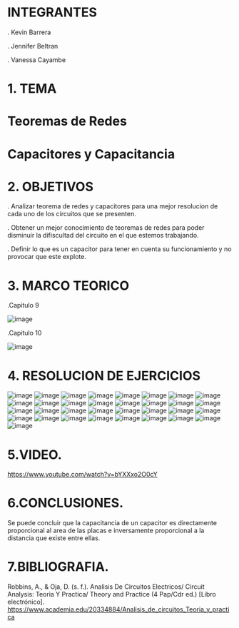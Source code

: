 # INTEGRANTES

. Kevin Barrera

. Jennifer Beltran

. Vanessa Cayambe

# 1. TEMA
# Teoremas de Redes 
# Capacitores y Capacitancia 

# 2. OBJETIVOS
. Analizar teorema de redes y capacitores para una mejor resolucion de cada uno de los circuitos que se presenten.

. Obtener un mejor conocimiento de teoremas de redes para poder disminuir la difiscultad del circuito en el que estemos trabajando.

. Definir lo que es un capacitor para tener en cuenta su funcionamiento y no provocar que este explote.


# 3. MARCO TEORICO

.Capitulo 9

![image](https://user-images.githubusercontent.com/84421020/126576819-3322a500-bb23-4606-b6d9-766c1c16b3f7.png)

.Capitulo 10

![image](https://user-images.githubusercontent.com/84421020/126581432-be1af4b3-d847-4c1c-a82b-99b3d8cb70f6.png)

# 4. RESOLUCION DE EJERCICIOS
![image](https://github.com/Kevinsan21/Imagenes-Deber2-P2/blob/main/Capitulos9-10%20(2)_pages-to-jpg-0001.jpg)
![image](https://github.com/Kevinsan21/Imagenes-Deber2-P2/blob/main/Capitulos9-10%20(2)_pages-to-jpg-0002.jpg)
![image](https://github.com/Kevinsan21/Imagenes-Deber2-P2/blob/main/Capitulos9-10%20(2)_pages-to-jpg-0003.jpg)
![image](https://github.com/Kevinsan21/Imagenes-Deber2-P2/blob/main/Capitulos9-10%20(2)_pages-to-jpg-0004.jpg)
![image](https://github.com/Kevinsan21/Imagenes-Deber2-P2/blob/main/Capitulos9-10%20(2)_pages-to-jpg-0005.jpg)
![image](https://github.com/Kevinsan21/Imagenes-Deber2-P2/blob/main/Capitulos9-10%20(2)_pages-to-jpg-0006.jpg)
![image](https://github.com/Kevinsan21/Imagenes-Deber2-P2/blob/main/Capitulos9-10%20(2)_pages-to-jpg-0007.jpg)
![image](https://github.com/Kevinsan21/Imagenes-Deber2-P2/blob/main/Capitulos9-10%20(2)_pages-to-jpg-0008.jpg)
![image](https://github.com/Kevinsan21/Imagenes-Deber2-P2/blob/main/Capitulos9-10%20(2)_pages-to-jpg-0009.jpg)
![image](https://github.com/Kevinsan21/Imagenes-Deber2-P2/blob/main/Capitulos9-10%20(2)_pages-to-jpg-0010.jpg)
![image](https://github.com/Kevinsan21/Imagenes-Deber2-P2/blob/main/Capitulos9-10%20(2)_pages-to-jpg-0011.jpg)
![image](https://github.com/Kevinsan21/Imagenes-Deber2-P2/blob/main/Capitulos9-10%20(2)_pages-to-jpg-0012.jpg)
![image](https://github.com/Kevinsan21/Imagenes-Deber2-P2/blob/main/Capitulos9-10%20(2)_pages-to-jpg-0013.jpg)
![image](https://github.com/Kevinsan21/Imagenes-Deber2-P2/blob/main/Capitulos9-10%20(2)_pages-to-jpg-0014.jpg)
![image](https://github.com/Kevinsan21/Imagenes-Deber2-P2/blob/main/Capitulos9-10%20(2)_pages-to-jpg-0015.jpg)
![image](https://github.com/Kevinsan21/Imagenes-Deber2-P2/blob/main/Capitulos9-10%20(2)_pages-to-jpg-0016.jpg)
![image](https://github.com/Kevinsan21/Imagenes-Deber2-P2/blob/main/Capitulos9-10%20(2)_pages-to-jpg-0017.jpg)
![image](https://github.com/Kevinsan21/Imagenes-Deber2-P2/blob/main/Capitulos9-10%20(2)_pages-to-jpg-0018.jpg)
![image](https://github.com/Kevinsan21/Imagenes-Deber2-P2/blob/main/Capitulos9-10%20(2)_pages-to-jpg-0019.jpg)
![image](https://github.com/Kevinsan21/Imagenes-Deber2-P2/blob/main/Capitulos9-10%20(2)_pages-to-jpg-0020.jpg)
![image](https://github.com/Kevinsan21/Imagenes-Deber2-P2/blob/main/Capitulos9-10%20(2)_pages-to-jpg-0021.jpg)
![image](https://github.com/Kevinsan21/Imagenes-Deber2-P2/blob/main/Capitulos9-10%20(2)_pages-to-jpg-0022.jpg)
![image](https://github.com/Kevinsan21/Imagenes-Deber2-P2/blob/main/Capitulos9-10%20(2)_pages-to-jpg-0023.jpg)
![image](https://github.com/Kevinsan21/Imagenes-Deber2-P2/blob/main/Capitulos9-10%20(2)_pages-to-jpg-0024.jpg)
![image](https://github.com/Kevinsan21/Imagenes-Deber2-P2/blob/main/Capitulos9-10%20(2)_pages-to-jpg-0025.jpg)
![image](https://github.com/Kevinsan21/Imagenes-Deber2-P2/blob/main/Capitulos9-10%20(2)_pages-to-jpg-0026.jpg)
![image](https://github.com/Kevinsan21/Imagenes-Deber2-P2/blob/main/Capitulos9-10%20(2)_pages-to-jpg-0027.jpg)
![image](https://github.com/Kevinsan21/Imagenes-Deber2-P2/blob/main/Capitulos9-10%20(2)_pages-to-jpg-0028.jpg)
![image](https://github.com/Kevinsan21/Imagenes-Deber2-P2/blob/main/Capitulos9-10%20(2)_pages-to-jpg-0029.jpg)
![image](https://github.com/Kevinsan21/Imagenes-Deber2-P2/blob/main/Capitulos9-10%20(2)_pages-to-jpg-0030.jpg)
![image](https://github.com/Kevinsan21/Imagenes-Deber2-P2/blob/main/Capitulos9-10%20(2)_pages-to-jpg-0031.jpg)
![image](https://github.com/Kevinsan21/Imagenes-Deber2-P2/blob/main/Capitulos9-10%20(2)_pages-to-jpg-0032.jpg)
![image](https://github.com/Kevinsan21/Imagenes-Deber2-P2/blob/main/Capitulos9-10%20(2)_pages-to-jpg-0033.jpg)

# 5.VIDEO.
https://www.youtube.com/watch?v=bYXXxo2O0cY


# 6.CONCLUSIONES.
Se puede concluir que la capacitancia de un capacitor es directamente proporcional al area de las placas e inversamente proporcional a la distancia que existe entre ellas.

# 7.BIBLIOGRAFIA.

Robbins, A., & Oja, D. (s. f.). Analisis De Circuitos Electricos/ Circuit Analysis: Teoria Y Practica/ Theory and Practice (4 Pap/Cdr ed.) [Libro electrónico]. https://www.academia.edu/20334884/Analisis_de_circuitos_Teoria_y_practica
